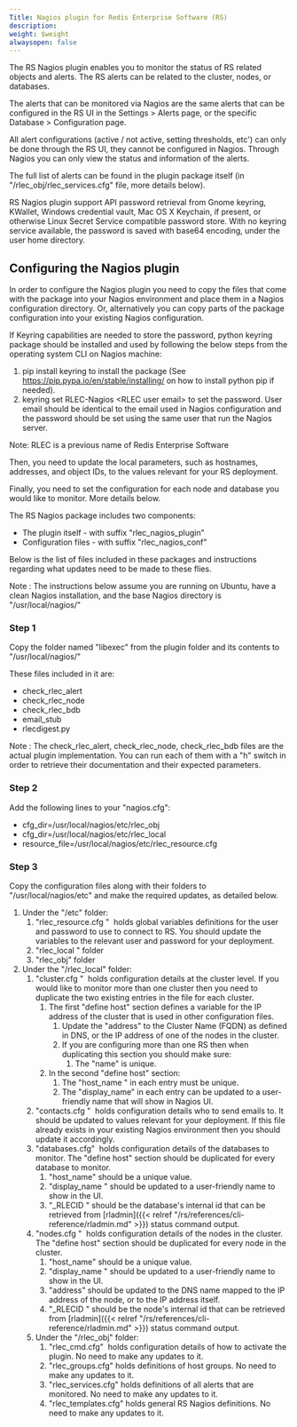 ```yaml
---
Title: Nagios plugin for Redis Enterprise Software (RS)
description: 
weight: $weight
alwaysopen: false
---
```

The RS Nagios plugin enables you to monitor the status of RS related
objects and alerts. The RS alerts can be related to the cluster, nodes,
or databases.

The alerts that can be monitored via Nagios are the same alerts that can
be configured in the RS UI in the Settings ­\> Alerts page, or the
specific Database ­\> Configuration page.

All alert configurations (active / not active, setting thresholds, etc')
can only be done through the RS UI, they cannot be configured in Nagios.
Through Nagios you can only view the status and information of the
alerts.

The full list of alerts can be found in the plugin package itself (in
"/rlec_obj/rlec_services.cfg" file, more details below).

RS Nagios plugin support API password retrieval from Gnome keyring,
KWallet, Windows credential vault, Mac OS X Keychain, if present, or
otherwise Linux Secret Service compatible password store. With no
keyring service available, the password is saved with base64 encoding,
under the user home directory.

## Configuring the Nagios plugin

In order to configure the Nagios plugin you need to copy the files that
come with the package into your Nagios environment and place them in a
Nagios configuration directory. Or, alternatively you can copy parts of
the package configuration into your existing Nagios configuration.

If Keyring capabilities are needed to store the password, python keyring
package should be installed and used by following the below steps from
the operating system CLI on Nagios machine:

1. pip install keyring ­to install the package (See
    https://pip.pypa.io/en/stable/installing/ on how to install python
    pip if needed).
1. keyring set RLEC­-Nagios ­\<RLEC user email\> to set the password.
    User email should be identical to the email used in Nagios
    configuration and the password should be set using the same user
    that run the Nagios server.

Note: RLEC is a previous name of Redis Enterprise Software

Then, you need to update the local parameters, such as hostnames,
addresses, and object IDs, to the values relevant for your
RS deployment.

Finally, you need to set the configuration for each node and database
you would like to monitor. More details below.

The RS Nagios package includes two components:

- The plugin itself ­- with suffix "rlec_nagios_plugin"
- Configuration files - with suffix "rlec_nagios_conf"

Below is the list of files included in these packages and instructions
regarding what updates need to be made to these flies.

Note : The instructions below assume you are running on Ubuntu, have a
clean Nagios installation, and the base Nagios directory is
"/usr/local/nagios/"

### Step 1

Copy the folder named "libexec" from the plugin folder and its contents
to "/usr/local/nagios/"

These files included in it are:

- check_rlec_alert
- check_rlec_node
- check_rlec_bdb
- email_stub
- rlecdigest.py

Note : The check_rlec_alert, check_rlec_node, check_rlec_bdb files
are the actual plugin implementation. You can run each of them with a
"­h" switch in order to retrieve their documentation and their expected
parameters.

### Step 2

Add the following lines to your "nagios.cfg":

- cfg_dir=/usr/local/nagios/etc/rlec_obj
- cfg_dir=/usr/local/nagios/etc/rlec_local
- resource_file=/usr/local/nagios/etc/rlec_resource.cfg

### Step 3

Copy the configuration files along with their folders to
"/usr/local/nagios/etc" and make the required updates, as detailed
below.

1. Under the "/etc" folder:
    1. "rlec_resource.cfg " ­ holds global variables definitions for
        the user and password to use to connect to RS. You should update
        the variables to the relevant user and password for your
        deployment.
    1. "rlec_local " folder
    1. "rlec_obj" folder
1. Under the "/rlec_local" folder:
    1. "cluster.cfg " ­ holds configuration details at the cluster
        level. If you would like to monitor more than one cluster then
        you need to duplicate the two existing entries in the file for
        each cluster.
        1. The first "define host" section defines a variable for the
            IP address of the cluster that is used in other
            configuration files.
            1. Update the "address" to the Cluster Name (FQDN) as
                defined in DNS, or the IP address of one of the nodes in
                the cluster.
            1. If you are configuring more than one RS then when
                duplicating this section you should make sure:
                1. The "name" is unique.
        1. In the second "define host" section:
            1. The "host_name " in each entry must be unique.
            1. The "display_name" in each entry can be updated to a
                user-friendly name that will show in Nagios UI.
    1. "contacts.cfg " ­ holds configuration details who to send emails
        to. It should be updated to values relevant for your deployment.
        If this file already exists in your existing Nagios environment
        then you should update it accordingly.
    1. "databases.cfg" ­ holds configuration details of the databases
        to monitor. The "define host" section should be duplicated for
        every database to monitor.
        1. "host_name" should be a unique value.
        1. "display_name " should be updated to a user-friendly name
            to show in the UI.
        1. "_RLECID " should be the database's internal id that can
            be retrieved from
            [rladmin]({{< relref "/rs/references/cli-reference/rladmin.md" >}})
            status command output.
    1. "nodes.cfg " ­ holds configuration details of the nodes in the
        cluster. The "define host" section should be duplicated for
        every node in the cluster.
        1. "host_name" should be a unique value.
        1. "display_name " should be updated to a user-friendly name
            to show in the UI.
        1. "address" should be updated to the DNS name mapped to the
            IP address of the node, or to the IP address itself.
        1. "_RLECID " should be the node's internal id that can be
            retrieved
            from [rladmin]({{< relref "/rs/references/cli-reference/rladmin.md" >}})
            status command output.
    1. Under the "/rlec_obj" folder:
        1. "rlec_cmd.cfg" ­ holds configuration details of how to
            activate the plugin. No need to make any updates to it.
        1. "rlec_groups.cfg" holds definitions of host groups. No need
            to make any updates to it.
        1. "rlec_services.cfg" holds definitions of all alerts that
            are monitored. No need to make any updates to it.
        1. "rlec_templates.cfg" holds general RS Nagios definitions.
            No need to make any updates to it.
